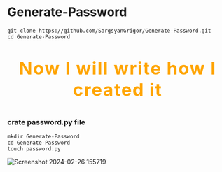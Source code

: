# Generate-Password
```
git clone https://github.com/SargsyanGrigor/Generate-Password.git
cd Generate-Password
```
# <p style="font-size: 40px; letter-spacing: 2px; color: orange;" align="center">Now I will write how I created it</p>

<h3>crate password.py file</h3>

```
mkdir Generate-Password 
cd Generate-Password
touch password.py
```

![Screenshot 2024-02-26 155719](https://github.com/SargsyanGrigor/Generate-Password/assets/106109042/688c96fa-ab16-4225-b6e8-ff4a11df0d5c)
